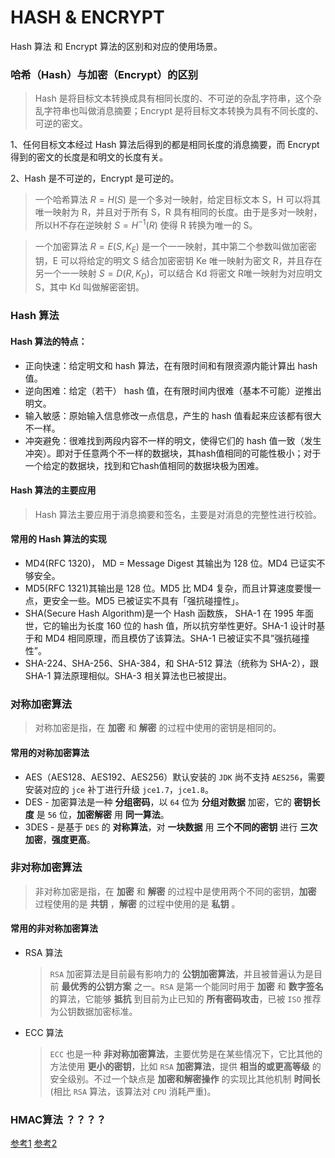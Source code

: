 # HASH & ENCRYPT
Hash 算法 和 Encrypt 算法的区别和对应的使用场景。

### 哈希（Hash）与加密（Encrypt）的区别

> Hash 是将目标文本转换成具有相同长度的、不可逆的杂乱字符串，这个杂乱字符串也叫做消息摘要；Encrypt 是将目标文本转换为具有不同长度的、可逆的密文。

1、任何目标文本经过 Hash 算法后得到的都是相同长度的消息摘要，而 Encrypt 得到的密文的长度是和明文的长度有关。

2、Hash 是不可逆的，Encrypt 是可逆的。

> 一个哈希算法 $R = H(S)$ 是一个多对一映射，给定目标文本 S，H 可以将其唯一映射为 R，并且对于所有 S，R 具有相同的长度。由于是多对一映射，所以H不存在逆映射 $S = H^{-1}(R)$ 使得 R 转换为唯一的 S。

> 一个加密算法 $R=E(S,K_E)$ 是一个一一映射，其中第二个参数叫做加密密钥，E 可以将给定的明文 S 结合加密密钥 Ke 唯一映射为密文 R，并且存在另一个一一映射 $S=D(R,K_D)$，可以结合 Kd 将密文 R唯一映射为对应明文 S，其中 Kd 叫做解密密钥。

### Hash 算法

#### Hash 算法的特点：

+ 正向快速：给定明文和 hash 算法，在有限时间和有限资源内能计算出 hash 值。
+ 逆向困难：给定（若干） hash 值，在有限时间内很难（基本不可能）逆推出明文。
+ 输入敏感：原始输入信息修改一点信息，产生的 hash 值看起来应该都有很大不一样。
+ 冲突避免：很难找到两段内容不一样的明文，使得它们的 hash 值一致（发生冲突）。即对于任意两个不一样的数据块，其hash值相同的可能性极小；对于一个给定的数据块，找到和它hash值相同的数据块极为困难。

#### Hash 算法的主要应用

> Hash 算法主要应用于消息摘要和签名，主要是对消息的完整性进行校验。

#### 常用的 Hash 算法的实现

+ MD4(RFC 1320)， MD = Message Digest 其输出为 128 位。MD4 已证实不够安全。
+ MD5(RFC 1321)其输出是 128 位。MD5 比 MD4 复杂，而且计算速度要慢一点，更安全一些。MD5 已被证实不具有「强抗碰撞性」。
+ SHA(Secure Hash Algorithm)是一个 Hash 函数族， SHA-1 在 1995 年面世，它的输出为长度 160 位的 hash 值，所以抗穷举性更好。SHA-1 设计时基于和 MD4 相同原理，而且模仿了该算法。SHA-1 已被证实不具”强抗碰撞性”。
+ SHA-224、SHA-256、SHA-384，和 SHA-512 算法（统称为 SHA-2），跟 SHA-1 算法原理相似。SHA-3 相关算法也已被提出。

### 对称加密算法

> 对称加密是指，在 **加密** 和 **解密** 的过程中使用的密钥是相同的。

#### 常用的对称加密算法

+ AES（AES128、AES192、AES256）默认安装的 `JDK` 尚不支持 `AES256`，需要安装对应的 `jce` 补丁进行升级 `jce1.7`，`jce1.8`。
+ DES - 加密算法是一种 **分组密码**，以 `64` 位为 **分组对数据** 加密，它的 **密钥长度** 是 `56` 位，**加密解密** 用 **同一算法**。
+ 3DES - 是基于 `DES` 的 **对称算法**，对 **一块数据** 用 **三个不同的密钥** 进行 **三次加密**，**强度更高**。

### 非对称加密算法

> 非对称加密是指，在 **加密** 和 **解密** 的过程中是使用两个不同的密钥，**加密** 过程使用的是 **共钥** ，**解密** 的过程中使用的是 **私钥** 。

#### 常用的非对称加密算法

+ RSA 算法
  >`RSA` 加密算法是目前最有影响力的 **公钥加密算法**，并且被普遍认为是目前 **最优秀的公钥方案** 之一。`RSA` 是第一个能同时用于 **加密** 和 **数字签名** 的算法，它能够 **抵抗** 到目前为止已知的 **所有密码攻击**，已被 `ISO` 推荐为公钥数据加密标准。

+ ECC 算法
  > `ECC` 也是一种 **非对称加密算法**，主要优势是在某些情况下，它比其他的方法使用 **更小的密钥**，比如 `RSA` **加密算法**，提供 **相当的或更高等级** 的安全级别。不过一个缺点是 **加密和解密操作** 的实现比其他机制 **时间长** (相比 `RSA` 算法，该算法对 `CPU` 消耗严重)。

###  HMAC算法 ？？？？

[参考1](https://www.shangmayuan.com/a/047a517e76154c099213091d.html)
[参考2](https://juejin.im/post/5b48b0d7e51d4519962ea383)
